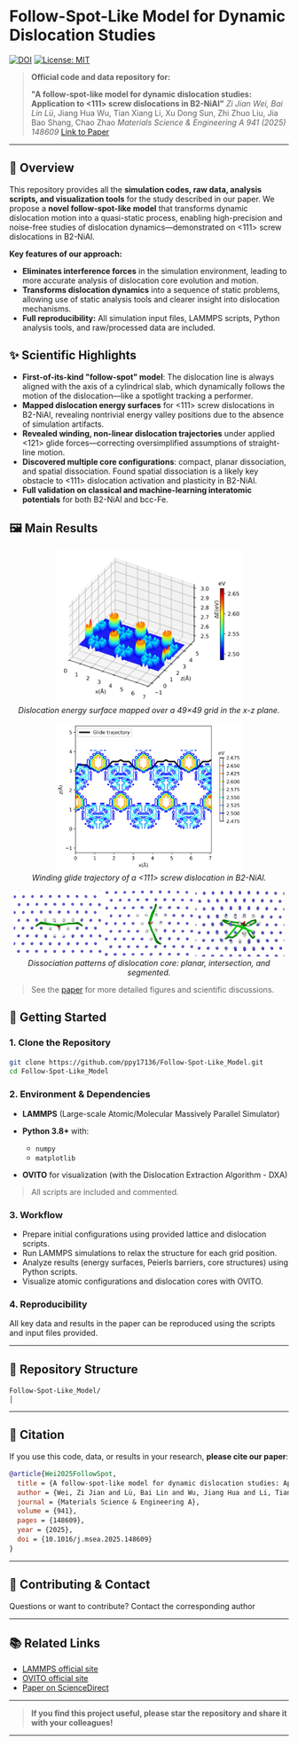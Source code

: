 # Follow-Spot-Like Model for Dynamic Dislocation Studies

[![DOI](https://img.shields.io/badge/DOI-10.1016/j.msea.2025.148609-blue.svg)](https://doi.org/10.1016/j.msea.2025.148609)
[![License: MIT](https://img.shields.io/badge/license-MIT-green.svg)](./LICENSE)

> **Official code and data repository for:**
>
> **"A follow-spot-like model for dynamic dislocation studies: Application to <111> screw dislocations in B2-NiAl"**
> *Zi Jian Wei, Bai Lin Lü*, Jiang Hua Wu, Tian Xiang Li, Xu Dong Sun, Zhi Zhuo Liu, Jia Bao Shang, Chao Zhao
> *Materials Science & Engineering A 941 (2025) 148609*
> [Link to Paper](https://doi.org/10.1016/j.msea.2025.148609)

---

## 🌟 Overview

This repository provides all the **simulation codes, raw data, analysis scripts, and visualization tools** for the study described in our paper. We propose a **novel follow-spot-like model** that transforms dynamic dislocation motion into a quasi-static process, enabling high-precision and noise-free studies of dislocation dynamics—demonstrated on <111> screw dislocations in B2-NiAl.

**Key features of our approach:**

* **Eliminates interference forces** in the simulation environment, leading to more accurate analysis of dislocation core evolution and motion.
* **Transforms dislocation dynamics** into a sequence of static problems, allowing use of static analysis tools and clearer insight into dislocation mechanisms.
* **Full reproducibility:** All simulation input files, LAMMPS scripts, Python analysis tools, and raw/processed data are included.

## ✨ Scientific Highlights

* **First-of-its-kind "follow-spot" model**: The dislocation line is always aligned with the axis of a cylindrical slab, which dynamically follows the motion of the dislocation—like a spotlight tracking a performer.
* **Mapped dislocation energy surfaces** for <111> screw dislocations in B2-NiAl, revealing nontrivial energy valley positions due to the absence of simulation artifacts.
* **Revealed winding, non-linear dislocation trajectories** under applied <121> glide forces—correcting oversimplified assumptions of straight-line motion.
* **Discovered multiple core configurations**: compact, planar dissociation, and spatial dissociation. Found spatial dissociation is a likely key obstacle to <111> dislocation activation and plasticity in B2-NiAl.
* **Full validation on classical and machine-learning interatomic potentials** for both B2-NiAl and bcc-Fe.

## 🖼️ Main Results

<p align="center">
  <img src="docs/energy_surface.png" width="340px"><br>
  <em>Dislocation energy surface mapped over a 49×49 grid in the x-z plane.</em>
</p>

<p align="center">
  <img src="docs/glide_path.png" width="340px"><br>
  <em>Winding glide trajectory of a &lt;111&gt; screw dislocation in B2-NiAl.</em>
</p>

<p align="center">
  <img src="docs/core_structures1.png" width="160px" title="Planar dissociation configuration">
  <img src="docs/core_structures2.png" width="160px" title="Intersection dissociation configuration">
  <img src="docs/core_structures3.png" width="160px" title="Segmented dissociation configuration"><br>
  <em>Dissociation patterns of dislocation core: planar, intersection, and segmented.</em>
</p>

> See the [paper](https://doi.org/10.1016/j.msea.2025.148609) for more detailed figures and scientific discussions.

## 🚀 Getting Started

### 1. Clone the Repository

```bash
git clone https://github.com/ppy17136/Follow-Spot-Like_Model.git
cd Follow-Spot-Like_Model
```

### 2. Environment & Dependencies

* **LAMMPS** (Large-scale Atomic/Molecular Massively Parallel Simulator)
* **Python 3.8+** with:

  * `numpy`
  * `matplotlib`
* **OVITO** for visualization (with the Dislocation Extraction Algorithm - DXA)

> All scripts are included and commented. 

### 3. Workflow

* Prepare initial configurations using provided lattice and dislocation scripts.
* Run LAMMPS simulations to relax the structure for each grid position.
* Analyze results (energy surfaces, Peierls barriers, core structures) using Python scripts.
* Visualize atomic configurations and dislocation cores with OVITO.

### 4. Reproducibility

All key data and results in the paper can be reproduced using the scripts and input files provided. 

---

## 📁 Repository Structure

```
Follow-Spot-Like_Model/
│

```

---

## 📝 Citation

If you use this code, data, or results in your research, **please cite our paper**:

```bibtex
@article{Wei2025FollowSpot,
  title = {A follow-spot-like model for dynamic dislocation studies: Application to <111> screw dislocations in B2-NiAl},
  author = {Wei, Zi Jian and Lü, Bai Lin and Wu, Jiang Hua and Li, Tian Xiang and Sun, Xu Dong and Liu, Zhi Zhuo and Shang, Jia Bao and Zhao, Chao},
  journal = {Materials Science & Engineering A},
  volume = {941},
  pages = {148609},
  year = {2025},
  doi = {10.1016/j.msea.2025.148609}
}
```

---

## 🤝 Contributing & Contact

Questions or want to contribute?
Contact the corresponding author

---

## 📚 Related Links

* [LAMMPS official site](https://lammps.sandia.gov/)
* [OVITO official site](https://www.ovito.org/)
* [Paper on ScienceDirect](https://doi.org/10.1016/j.msea.2025.148609)


---

> **If you find this project useful, please star the repository and share it with your colleagues!**

---





